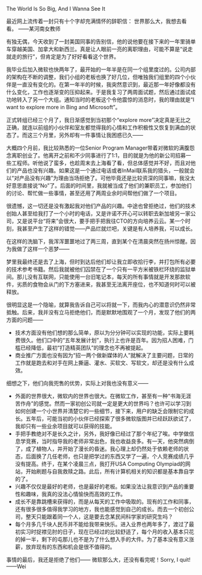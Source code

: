 The World Is So Big, And I Wanna See It

最近网上流传着一封只有十个字却充满情怀的辞职信：
世界那么大，我想去看看。
——某河南女教师


有独无偶，今天收到了一封美国同事的告别信，他的说他要在接下来的一年里骑单车穿越美国、加拿大和新西兰。真是让人眼前一亮的离职理由，可能不算是“说走就走的旅行”，但肯定是为了好好看看这个世界。


我毕业后加入微软也快两年了，最开始的一年半是在同一个组里度过的。公司内部的架构在不断的调整，我们小组的老板也换了好几位，但唯独我们组里的四个小伙伴是一直没有变化的。在第一年半的时候，我突然意识到，最近那一年好像都没有什么变化，工作也逐渐变的压抑起来。于是我复习了两周面试题，然后通过面试成功地转入了另一个大组。通知当时的老板这个令他震惊的消息时，我的理由就是“I want to explore more in Bing and Microsoft”。


正式转组已经三个月了，我日渐感觉到当初那个“explore more”决定真是无比之正确，就连以前组的小伙伴和室友都觉得我的心情和工作积极性又恢复到满血的状态了。而这三个月里，另外却有一件事情让我困惑已久——


大概四个月前，我比较熟悉的一位Senior Program Manager带着对微软的满腹怨念离职创业了。他离开之前和不少同事进行了1:1，目的就是为他的新公司招募一些工程师。听他说了蛮多，也趁周末去上海看了看，但总体感觉并不好，而且对他们的产品也没有兴趣。如果这是一个通过电话或者InMail联系我的猎头，一般就会以“对产品没有兴趣”为理由当场拒绝了。可他毕竟还是比较资深的同事嘛，我没太好意思直接说“No”了。后面的时间里，我就被当成了他们的兼职员工，参加他们的讨论、帮忙做一些事情，甚至还用了两周业余时间帮他们做了一个项目。


很遗憾，这一切还是没有激起我对他们产品的兴趣。中途也曾拒绝过，他们的技术创始人甚至给我打了一个小时的电话，又是许诺不开心可以转职去新加坡另一家公司，又是说平台“将来”会很大，要手把手把我往CTO的方向培养云云。某一个时刻，我甚至产生了这样的错觉——产品烂就烂吧，关键是有人培养我，可以成长。


在这样的洗脑下，我浑浑噩噩地过了两三周，直到某个在清晨突然在扬州惊醒。因为我做了这样一个恶梦——

梦里我最终还是去了上海，但时到达后他们却让我立即收拾行李，并打包所有必要的技术参考书籍。然后我就被他们囚禁在了一个只有一平方米被铁栏环绕的监狱单间。那儿没有互联网，只能使用一台旧笔记本，每天的所有事情就是开发那款软件，劣质的食物会从门的下方塞进来，我甚至无法离开座位，也不知道何时可以被释放。


很明显这是一个隐喻，就算我告诉自己可以将就一下，而我内心的潜意识仍然非常抵触。后来，我并没有立马拒绝他们，而是默默地围观了一个月，发现了他们的两方面的问题——

* 技术方面没有他们想的那么简单，原以为分分钟可以实现的功能，实际上要耗费很久。他们口中的“五年发展计划”，执行上也许是百年。因为招人困难，门槛已经降低，最初“打造精英团队”的理念也不再被提起。
* 商业推广方面也没有因为“招一两个做新媒体的人”就解决了主要问题，日常的工作就是跑去和对手在网上撕逼、灌水、买软文、写软文，却还是没有什么成效。


细想之下，他们向我兜售的优势，实际上对我也没有意义——

* 外面的世界很大，微软内的世界也很大。在微软工作，甚至有一种“书海无涯苦作舟”的感觉。然而一家初创公司就一定是更大的世界吗？也许可以学习到如何创建一个小世界并清楚它的一些细节，接下来，用户的缺乏会限制它的成长。五年后，可能当初的小伙伴已经探索了很多微软版图并已经跃跃欲试了，我却只有一些业余项目就可以获得的技能。
* 手把手教绝对不是长久之计，另外，我好像已经过了那个年纪了唉。中学做信息学竞赛，当时指导我的老师非常出色，我也收益良多。有一天，他突然病倒了，成了植物人，并开始了漫长的昏迷。我心理上却仍然处于依赖老师的状态，后面换了几任老师，也只是把学过的东西又学了一遍，个人竞赛成绩几乎没有提高。终于，在某个凌晨三点，我打开USA Computing Olympiad的网站，开始刷题与自我救赎之路。此后，所有计算机相关的知识都是基本靠自学的了。
* 兴趣不仅仅是最好的老师，也是最好的老板。如果没法让我意识到产品的重要性和趣味，我真的没法心情愉快而高效的工作。
* 成长不是靠跳槽来获得的，而是从每天的工作中吸取的。现有的工作和同事，还有很多很多值得我学习的地方，我也能感觉到自己的成长。而去一个初创公司，整天只能跟着同一个人，这是要去念某民间科学家的研究生吗？
* 每个月多几千块人民币并不能给我带来快乐。进入业界也两年多了，渡过了最初实习时捉襟见肘的日子，现在已经过的比较舒适了，每个月的收入基本只花的掉一半，剩下的屯那儿也不是为了什么想入手的大件。为了基本没有意义涨薪，放弃现有的东西和机会是很不值得的。

事情的最后，我还是拒绝了他们——
微软那么大，还没有看完呢！Sorry, I quit!
——Wei

